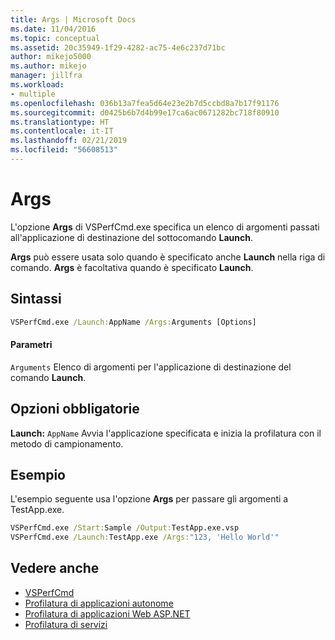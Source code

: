 ```yaml
---
title: Args | Microsoft Docs
ms.date: 11/04/2016
ms.topic: conceptual
ms.assetid: 20c35949-1f29-4282-ac75-4e6c237d71bc
author: mikejo5000
ms.author: mikejo
manager: jillfra
ms.workload:
- multiple
ms.openlocfilehash: 036b13a7fea5d64e23e2b7d5ccbd8a7b17f91176
ms.sourcegitcommit: d0425b6b7d4b99e17ca6ac0671282bc718f80910
ms.translationtype: HT
ms.contentlocale: it-IT
ms.lasthandoff: 02/21/2019
ms.locfileid: "56608513"
---
```

# <a name="args"></a>Args
L'opzione **Args** di VSPerfCmd.exe specifica un elenco di argomenti passati all'applicazione di destinazione del sottocomando **Launch**.

 **Args** può essere usata solo quando è specificato anche **Launch** nella riga di comando. **Args** è facoltativa quando è specificato **Launch**.

## <a name="syntax"></a>Sintassi

```cmd
VSPerfCmd.exe /Launch:AppName /Args:Arguments [Options]
```

#### <a name="parameters"></a>Parametri
 `Arguments` Elenco di argomenti per l'applicazione di destinazione del comando **Launch**.

## <a name="required-options"></a>Opzioni obbligatorie
 **Launch:** `AppName` Avvia l'applicazione specificata e inizia la profilatura con il metodo di campionamento.

## <a name="example"></a>Esempio
 L'esempio seguente usa l'opzione **Args** per passare gli argomenti a TestApp.exe.

```cmd
VSPerfCmd.exe /Start:Sample /Output:TestApp.exe.vsp
VSPerfCmd.exe /Launch:TestApp.exe /Args:"123, 'Hello World'"
```

## <a name="see-also"></a>Vedere anche
- [VSPerfCmd](../profiling/vsperfcmd.md)
- [Profilatura di applicazioni autonome](../profiling/command-line-profiling-of-stand-alone-applications.md)
- [Profilatura di applicazioni Web ASP.NET](../profiling/command-line-profiling-of-aspnet-web-applications.md)
- [Profilatura di servizi](../profiling/command-line-profiling-of-services.md)